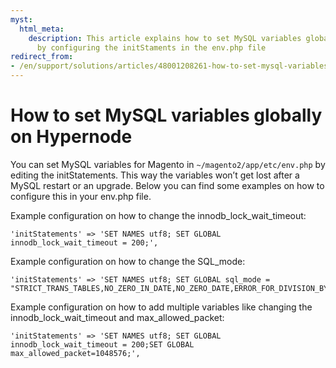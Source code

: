 ```yaml
---
myst:
  html_meta:
    description: This article explains how to set MySQL variables globally on Hypernode
      by configuring the initStaments in the env.php file
redirect_from:
- /en/support/solutions/articles/48001208261-how-to-set-mysql-variables-globally-on-hypernode/
---
```


<!-- source: https://support.hypernode.com/en/support/solutions/articles/48001208261-how-to-set-mysql-variables-globally-on-hypernode/ -->

# How to set MySQL variables globally on Hypernode

You can set MySQL variables for Magento in `~/magento2/app/etc/env.php` by editing the initStatements. This way the variables won’t get lost after a MySQL restart or an upgrade. Below you can find some examples on how to configure this in your env.php file.

Example configuration on how to change the innodb_lock_wait_timeout:

```nginx
'initStatements' => 'SET NAMES utf8; SET GLOBAL innodb_lock_wait_timeout = 200;',
```

Example configuration on how to change the SQL_mode:

```nginx
'initStatements' => 'SET NAMES utf8; SET GLOBAL sql_mode = "STRICT_TRANS_TABLES,NO_ZERO_IN_DATE,NO_ZERO_DATE,ERROR_FOR_DIVISION_BY_ZERO,NO_ENGINE_SUBSTITUTION";'
```

Example configuration on how to add multiple variables like changing the innodb_lock_wait_timeout and max_allowed_packet:

```nginx
'initStatements' => 'SET NAMES utf8; SET GLOBAL innodb_lock_wait_timeout = 200;SET GLOBAL max_allowed_packet=1048576;',
```

